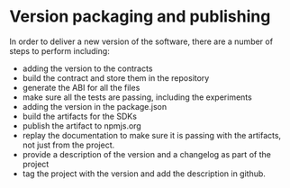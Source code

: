 # Version packaging and publishing

In order to deliver a new version of the software, there are a number of steps
to perform including:

- adding the version to the contracts
- build the contract and store them in the repository
- generate the ABI for all the files
- make sure all the tests are passing, including the experiments
- adding the version in the package.json
- build the artifacts for the SDKs
- publish the artifact to npmjs.org
- replay the documentation to make sure it is passing with the artifacts, not
  just from the project.
- provide a description of the version and a changelog as part of the project
- tag the project with the version and add the description in github.

